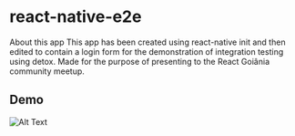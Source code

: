 # react-native-e2e

About this app
This app has been created using react-native init and then edited to contain a login form for the demonstration of integration testing using detox.
Made for the purpose of presenting to the React Goiânia community meetup.


## Demo
![Alt Text](https://thumbs.gfycat.com/DefensiveMetallicAsianconstablebutterfly-size_restricted.gif)

